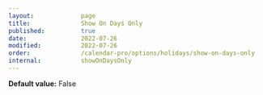 ```yaml
---
layout:             page
title:              Show On Days Only
published:          true
date:               2022-07-26
modified:           2022-07-26
order:              /calendar-pro/options/holidays/show-on-days-only
internal:           showOnDaysOnly
---
```

**Default value:** False

